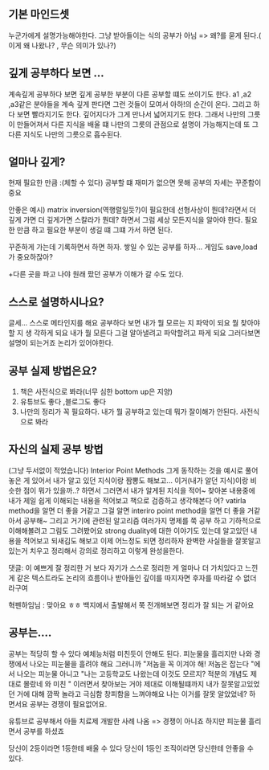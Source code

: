 

## 기본 마인드셋 
 
 누군가에게 설명가능해야한다. 그냥 받아들이는 식의 공부가 아님 => 왜?를 묻게 된다.( 이게 왜 나왔나? , 무슨 의미가 있나?)
 
## 깊게 공부하다 보면 ...
계속깊게 공부하다 보면 깊게 공부한 부분이 다른 공부할 떄도 쓰이기도 한다.
a1 ,a2 ,a3같은 분야들을  계속 깊게 판다면 그런 것들이 모여서 아하!의 순간이 온다.
그리고 하다 보면 빨라지기도 한다.
깊어지다가 그게 만나서 넓어지기도 한다.
그래서 나만의 그릇이 만들어져서
다른 지식을 배울 떄 나만의 그릇의 관점으로 설명이 가능해지는데
또 그  다른 지식도 나만의 그릇으로 흡수된다.

## 얼마나 깊게?

현재 필요한 만큼 :(체할 수 있다)
공부할 떄 재미가 없으면 못해 공부의 자세는 꾸준함이 중요

안좋은 예시) 
matrix inversion(역행렬일듯?)이 필요한데 선형사상이 뭔데?라면서 더 깊게 가면 더 깊게가면 스칼라가 뭔데? 하면서 그럼 세상 모든지식을 알아야 한다. 필요한 만큼 하고 필요한 부분이 생길 떄 그떄 가서 하면 된다. 

꾸준하게 가는데 기록하면서 하면 하자.
쌓일 수 있는 공부를 하자... 게임도 save,load가 중요하잖아?

+다른 곳을 파고 나야 원래 팠던  공부가 이해가 갈 수도 있다.


## 스스로 설명하시나요?

글세... 스스로 메타인지를 해요
공부하다 보면 내가 뭘 모르는 지 파악이 되요
뭘 찾아야할 지 생 각하게 되요
내가 뭘 모른다 그걸 알아낼려고 파악할려고 파게 되요
그러다보면 설명이 되는거죠 논리가 있어야한다.

## 공부 실제 방법은요?


1. 책은 사전식으로 봐라(너무 심한 bottom up은 지양)
2. 유튜브도 좋다 ,블로그도 좋다
3. 나만의 정리가 꼭 필요하다.
내가 뭘 공부하고 있는데 뭐가 잘이해가 안된다. 사전식으로 봐라

## 자신의 실제 공부 방법

(그냥 두서없이 적었습니다)
 Interior Point Methods 그게 동작하는 것을
 예시로 풀어놓은 게 있어서 내가 알고 있던 지식이랑 짬뽕도 해보고... 이거(내가 알던 지식)이랑 비슷한 점이 뭐가 있을까..? 하면서
그러면서 내가 알게된 지식을 적어~
찾아본 내용중에 내가 제일 쉽게 이해되는 내용을 적어보고
책으로 검증하고 생각해본다
어? vatirla method을 알면 더 좋을 거같고 그걸 알면
interiro point method을 알면 더 좋을 거같아서 공부해~
그리고 거기에 관련된 알고리즘 여러가지 명제를 쭉  공부 하고
기하적으로 이해해볼려고 그림도 그려봤어요
strong duality에 대한 이야기도 있는데 알고있던 내용을 적어보고
되새김도 해보고  이제 어느정도 되면 정리하자
완벽한 사실들을  잘못알고있는거 치우고 정리해서 강의로 정리하고 
이렇게 완성을한다.

댓글: 이 예쁘게 잘 정리한 거 보다 자기가 스스로 정리한 게 얼마나 더 가치있다고 느낀게 같은 텍스트라도 논리의 흐름이나 받아들인 깊이를 따지자면 후자를 따라갈 수 없더라구여

혁펜하임님 : 맞아요 ㅎㅎ 백지에서 출발해서 쭉 전개해보면 정리가 잘 되는 거 같아요



## 공부는....

공부는 적당히 할 수 있다 예체능처럼 미친듯이 안해도 된다.
피눈물을 흘리지만 나와 경쟁에서 나오는 피눈물을 흘려야 해요
그러니까 "저놈을 꼭 이겨야 해! 저놈은 잡는다 "에서 나오는 피눈물 아니고 
"나는 고등학교도 나왔는데 이것도 모르지? 적분의 개념도 제대로 몰랐네 와 미친 "  이러면서 찾아보는 거야 제대로 이해될떄까지
내가 잘못알고있었던 거에 대해 깜짝 놀라고 극심함 창피함을 느껴야해요 나는 이거를 잘못 알았었네? 하면서요 
공부는 경쟁이 필요없어요.

유튜브로 공부해서 아들 치료제 개발한 사례 나옴  => 
경쟁이 아니죠 하지만 피눈물 흘리면서 공부를 하셨죠

당신이 2등이라면 1등한테 배울 수 있다
당신이 1등인 조직이라면 당신한테 안좋을 수 있다.